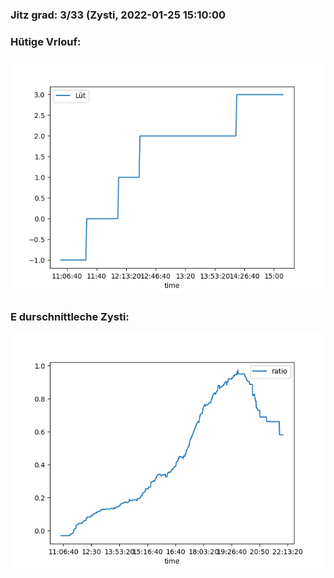 ### Jitz grad: 3/33 (Zysti, 2022-01-25 15:10:00

### Hütige Vrlouf:
![Graph](Today.png)

### E durschnittleche Zysti:
![Graph](Zysti.png)